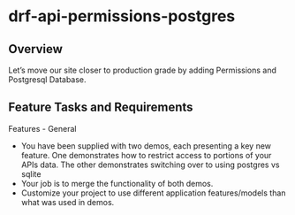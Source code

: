 # drf-api-permissions-postgres

## Overview
Let’s move our site closer to production grade by adding Permissions and Postgresql Database.

## Feature Tasks and Requirements
Features - General
* You have been supplied with two demos, each presenting a key new feature.
One demonstrates how to restrict access to portions of your APIs data.
The other demonstrates switching over to using postgres vs sqlite
* Your job is to merge the functionality of both demos.
* Customize your project to use different application features/models than what was used in demos.
